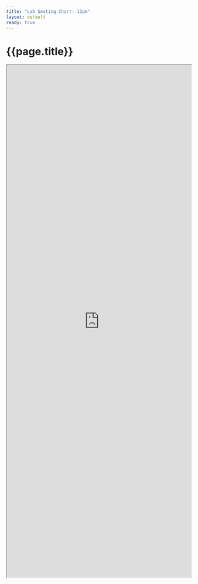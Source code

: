```yaml
---
title: "Lab Seating Chart: 12pm"
layout: default
ready: true
---
```


# {{page.title}}

<style>
iframe { width: 100%; height: 1400px; overflow: scroll; }  
</style>


<iframe src="https://docs.google.com/spreadsheets/d/e/2PACX-1vTYpihRNA1aPP1_Ngrq0fBalry8VTvma-lUQqK5Nnh6Hrw6MpBQBG-NdtUnC413Jk_O3RGNdUUxL_pN/pubhtml?gid=943452167&single=true&amp;widget=true&amp;headers=false"></iframe>
